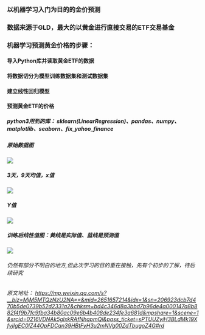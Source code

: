 ### 以机器学习入门为目的的金价预测

### 数据来源于GLD，最大的以黄金进行直接交易的ETF交易基金

### 机器学习预测黄金价格的步骤：
#### 导入Python库并读取黄金ETF的数据
#### 将数据切分为模型训练数据集和测试数据集
#### 建立线性回归模型
#### 预测黄金ETF的价格

##### python3用到的库： sklearn(LinearRegression)、pandas、numpy、matplotlib、seaborn、fix_yahoo_finance

##### 原始数据图
![](https://github.com/xzshedon/data_analysis/tree/master/03_study/gold_price%20prediction/pic/source.png)
##### 3天，9天均值，x值
![](https://github.com/xzshedon/data_analysis/tree/master/03_study/gold_price%20prediction/pic/s3_s9_avg.png)
##### Y值
![](https://github.com/xzshedon/data_analysis/tree/master/03_study/gold_price%20prediction/pic/y.png)
##### 训练后线性值图：黄线是实际值、蓝线是预测值
![](https://github.com/xzshedon/data_analysis/tree/master/03_study/gold_price%20prediction/pic/linear.png)





###### 仍然有部分不明白的地方,但此次学习的目的重在接触，先有个初步的了解，待后续研究
###### 原文地址： https://mp.weixin.qq.com/s?__biz=MjM5MTQzNzU2NA==&mid=2651657214&idx=1&sn=206923dcb7d470b5de0739b52d2331a2&chksm=bd4c346d8a3bbd7b96de4a000147a8b882f4f9b7fc9fba34b80ac09e6b4b408de234fe3a681d&mpshare=1&scene=1&srcid=0216VDNAk5glxkRAfNhqpmQi&pass_ticket=sPTUUZyiH3BLdMk19XfvjIgEC0lZ44OpFDCan39HBtFyH3u2mNVg00ZdTbugoZ4G#rd